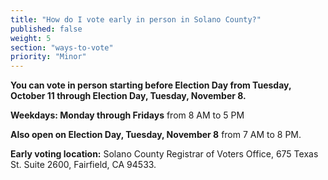 ```yaml
---
title: "How do I vote early in person in Solano County?"
published: false
weight: 5
section: "ways-to-vote"
priority: "Minor"
---
```


**You can vote in person starting before Election Day from Tuesday, October 11 through Election Day, Tuesday, November 8.**  

**Weekdays: Monday through Fridays** from 8 AM to 5 PM  

**Also open on Election Day, Tuesday, November 8** from 7 AM to 8 PM.  

**Early voting location:** Solano County Registrar of Voters Office, 675 Texas St. Suite 2600, Fairfield, CA 94533.  
